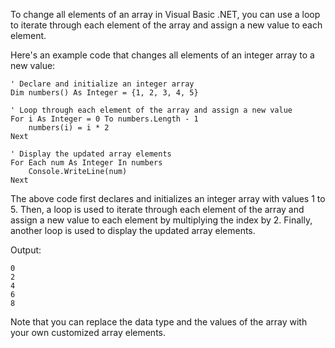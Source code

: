 To change all elements of an array in Visual Basic .NET, you can use a loop to iterate through each element of the array and assign a new value to each element.

Here's an example code that changes all elements of an integer array to a new value:

```
' Declare and initialize an integer array
Dim numbers() As Integer = {1, 2, 3, 4, 5}

' Loop through each element of the array and assign a new value
For i As Integer = 0 To numbers.Length - 1
    numbers(i) = i * 2
Next

' Display the updated array elements
For Each num As Integer In numbers
    Console.WriteLine(num)
Next
```

The above code first declares and initializes an integer array with values 1 to 5. Then, a loop is used to iterate through each element of the array and assign a new value to each element by multiplying the index by 2. Finally, another loop is used to display the updated array elements.

Output:
```
0
2
4
6
8
```

Note that you can replace the data type and the values of the array with your own customized array elements.